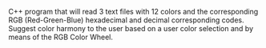 C++ program that will read 3 text files with 12 colors and the corresponding RGB (Red-Green-Blue) hexadecimal and decimal corresponding codes. Suggest
color harmony to the user based on a user color selection and by means of the RGB Color Wheel.